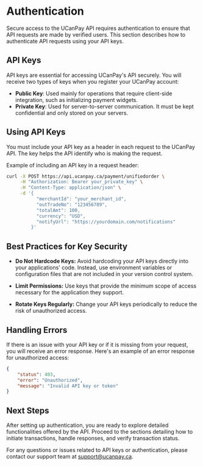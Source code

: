 # Authentication

Secure access to the UCanPay API requires authentication to ensure that API requests are made by verified users. This section describes how to authenticate API requests using your API keys.

## API Keys

API keys are essential for accessing UCanPay's API securely. You will receive two types of keys when you register your UCanPay account:

- **Public Key**: Used mainly for operations that require client-side integration, such as initializing payment widgets.
- **Private Key**: Used for server-to-server communication. It must be kept confidential and only stored on your servers.

## Using API Keys

You must include your API key as a header in each request to the UCanPay API. The key helps the API identify who is making the request.

Example of including an API key in a request header:

```bash
curl -X POST https://api.ucanpay.ca/payment/unifiedorder \
     -H "Authorization: Bearer your_private_key" \
     -H "Content-Type: application/json" \
     -d '{
           "merchantId": "your_merchant_id",
           "outTradeNo": "123456789",
           "totalAmt": 100,
           "currency": "USD",
           "notifyUrl": "https://yourdomain.com/notifications"
         }'
```

## Best Practices for Key Security

- **Do Not Hardcode Keys:** Avoid hardcoding your API keys directly into your applications' code. Instead, use environment variables or configuration files that are not included in your version control system.

- **Limit Permissions:** Use keys that provide the minimum scope of access necessary for the application they support.

- **Rotate Keys Regularly:** Change your API keys periodically to reduce the risk of unauthorized access.

## Handling Errors

If there is an issue with your API key or if it is missing from your request, you will receive an error response. Here's an example of an error response for unauthorized access:

```json
{
    "status": 403,
    "error": "Unauthorized",
    "message": "Invalid API key or token"
}
```

## Next Steps
After setting up authentication, you are ready to explore detailed functionalities offered by the API. Proceed to the sections detailing how to initiate transactions, handle responses, and verify transaction status.

For any questions or issues related to API keys or authentication, please contact our support team at support@ucanpay.ca.